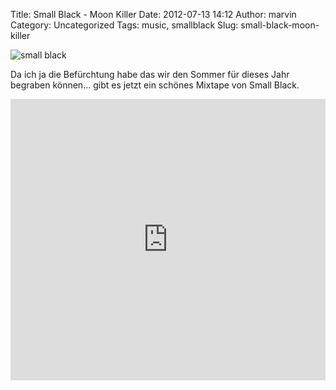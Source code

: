 Title: Small Black - Moon Killer
Date: 2012-07-13 14:12
Author: marvin
Category: Uncategorized
Tags: music, smallblack
Slug: small-black-moon-killer

![small black]({filename}/images/artworks-000012008758-mz0xih-original.png)

Da ich ja die Befürchtung habe das wir den Sommer für dieses Jahr
begraben können... gibt es jetzt ein schönes Mixtape von Small Black.

<iframe width="100%" height="450" scrolling="no" frameborder="no" src="http://w.soundcloud.com/player/?url=http%3A%2F%2Fapi.soundcloud.com%2Fplaylists%2F1146841&amp;show_artwork=true"></iframe>

